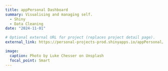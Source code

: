 ```yaml
---
title: appPersonal Dashboard
summary: Visualising and managing self.
  - Shiny
  - Data Cleaning
date: "2024-11-01"

# Optional external URL for project (replaces project detail page).
external_link: https://personal-projects-prod.shinyapps.io/appPersonal/

image:
  caption: Photo by Luke Chesser on Unsplash
  focal_point: Smart
---
```

